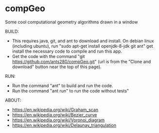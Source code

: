 # compGeo
Some cool computational geometry algorithms drawn in a window

BUILD:
* This requires java, git, and ant to download and install.  On debian linux (including ubuntu), run "sudo apt-get install openjdk-8-jdk git ant" get install the necessary code to compile and run this app.
* Get the code with the command "git https://github.com/ants280/compGeo.git" (url is from the "Clone and download" button near the top of this page).

RUN:
* Run the command "ant" to build and run the code.
* Run the command "ant run" to run the code without tests"

ABOUT:
* https://en.wikipedia.org/wiki/Graham_scan
* https://en.wikipedia.org/wiki/Bezier_curve
* https://en.wikipedia.org/wiki/Voronoi_diagram
* https://en.wikipedia.org/wiki/Delaunay_triangulation

